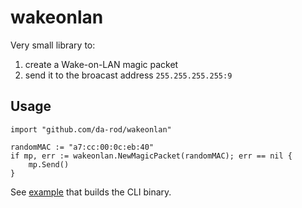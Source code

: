 # wakeonlan

Very small library to:
1. create a Wake-on-LAN magic packet
2. send it to the broacast address `255.255.255.255:9`

## Usage

```golang
import "github.com/da-rod/wakeonlan"

randomMAC := "a7:cc:00:0c:eb:40"
if mp, err := wakeonlan.NewMagicPacket(randomMAC); err == nil {
    mp.Send()
}
```
See [example](cmd/wol/main.go) that builds the CLI binary.
